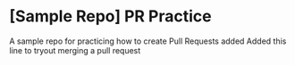 # [Sample Repo] PR Practice
A sample repo for practicing how to create Pull Requests added
Added this line to tryout merging a pull request
